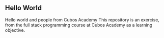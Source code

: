 ## Hello World
Hello world and people from Cubos Academy This repository is an exercise, from the full stack programming course at Cubos Academy as a learning objective.
